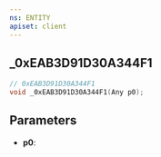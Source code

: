 ```yaml
---
ns: ENTITY
apiset: client
---
```

## _0xEAB3D91D30A344F1

```c
// 0xEAB3D91D30A344F1
void _0xEAB3D91D30A344F1(Any p0);
```


## Parameters
* **p0**:



